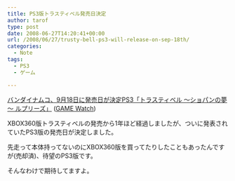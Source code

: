 ```yaml
---
title: PS3版トラスティベル発売日決定
author: tarof
type: post
date: 2008-06-27T14:20:41+00:00
url: /2008/06/27/trusty-bell-ps3-will-release-on-sep-18th/
categories:
  - Note
tags:
  - PS3
  - ゲーム

---
```

[バンダイナムコ、9月18日に発売日が決定PS3「トラスティベル ～ショパンの夢～ ルプリーズ」][1] ([GAME Watch][2])

XBOX360版トラスティベルの発売から1年ほど経過しましたが、ついに発表されていたPS3版の発売日が決定しました。
  
先走って本体持ってないのにXBOX360版を買ってたりしたこともあったんですが(売却済)、待望のPS3版です。

そんなわけで期待してますよ。

 [1]: http://www.watch.impress.co.jp/game/docs/20080627/tb.htm
 [2]: http://www.watch.impress.co.jp/game/